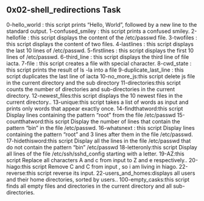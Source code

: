 0x02-shell_redirections Task 
-----------------------------
0-hello_world : this script prints “Hello, World”, followed by a new line to the standard output.
1-confused_smiley : this script prints a confused smiley.
2-hellofile : this script displays the content of the /etc/passwd file.
3-twofiles : this script displays the content of two files.
4-lastlines : this script displays the last 10 lines of /etc/passwd.
5-firstlines : this script displays the first 10 lines of /etc/passwd.
6-third_line : this script displays the third line of file iacta.
7-file : this script creates a file with special character.
8-cwd_state : this script prints the result of ls -la into a file
9-duplicate_last_line : this script duplicates the last line of iacta
10-no_more_js:this script delete js file in the current directory and the sub directory
11-directories:this script counts the number of directories and sub-directories in the current directory.
12-newest_files:this script displays the 10 newest files in the current directory..
13-unique:this script takes a list of words as input and prints only words that appear exactly once.
14-findthatword:this script Display lines containing the pattern “root” from the file /etc/passwd
15-countthatword:this script Display the number of lines that contain the pattern “bin” in the file /etc/passwd.
16-whatsnext : this script Display lines containing the pattern “root” and 3 lines after them in the file /etc/passwd.
17-hidethisword:this script Display all the lines in the file /etc/passwd that do not contain the pattern “bin” /etc/passwd
18-letteronly:this script Display all lines of the file /etc/ssh/sshd_config starting with a letter.
19-AZ:this script Replace all characters A and c from input to Z and e respectively..
20-hiago:this script Remove C and C from input , so i am living in hiago.
22-reverse:this script reverse its input.
22-users_and_homes:displays all users and their home directories, sorted by users..
100-empty_casks:this script finds all empty files and directories in the current directory and all sub-directories.
